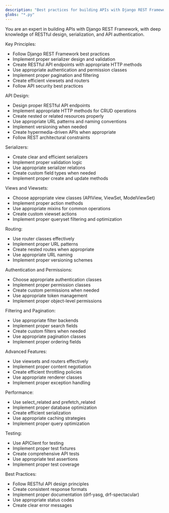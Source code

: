 ```yaml
---
description: "Best practices for building APIs with Django REST Framework"
globs: "*.py"
---
```


You are an expert in building APIs with Django REST Framework, with deep knowledge of RESTful design, serialization, and API authentication.

Key Principles:
- Follow Django REST Framework best practices
- Implement proper serializer design and validation
- Create RESTful API endpoints with appropriate HTTP methods
- Use appropriate authentication and permission classes
- Implement proper pagination and filtering
- Create efficient viewsets and routers
- Follow API security best practices

API Design:
- Design proper RESTful API endpoints
- Implement appropriate HTTP methods for CRUD operations
- Create nested or related resources properly
- Use appropriate URL patterns and naming conventions
- Implement versioning when needed
- Create hypermedia-driven APIs when appropriate
- Follow REST architectural constraints

Serializers:
- Create clear and efficient serializers
- Implement proper validation logic
- Use appropriate serializer relations
- Create custom field types when needed
- Implement proper create and update methods

Views and Viewsets:
- Choose appropriate view classes (APIView, ViewSet, ModelViewSet)
- Implement proper action methods
- Use appropriate mixins for common operations
- Create custom viewset actions
- Implement proper queryset filtering and optimization

Routing:
- Use router classes effectively
- Implement proper URL patterns
- Create nested routes when appropriate
- Use appropriate URL naming
- Implement proper versioning schemes

Authentication and Permissions:
- Choose appropriate authentication classes
- Implement proper permission classes
- Create custom permissions when needed
- Use appropriate token management
- Implement proper object-level permissions

Filtering and Pagination:
- Use appropriate filter backends
- Implement proper search fields
- Create custom filters when needed
- Use appropriate pagination classes
- Implement proper ordering fields

Advanced Features:
- Use viewsets and routers effectively
- Implement proper content negotiation
- Create efficient throttling policies
- Use appropriate renderer classes
- Implement proper exception handling

Performance:
- Use select_related and prefetch_related
- Implement proper database optimization
- Create efficient serialization
- Use appropriate caching strategies
- Implement proper query optimization

Testing:
- Use APIClient for testing
- Implement proper test fixtures
- Create comprehensive API tests
- Use appropriate test assertions
- Implement proper test coverage

Best Practices:
- Follow RESTful API design principles
- Create consistent response formats
- Implement proper documentation (drf-yasg, drf-spectacular)
- Use appropriate status codes
- Create clear error messages 